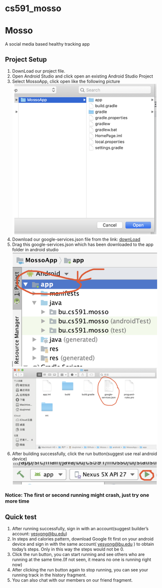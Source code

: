 # cs591_mosso
# Mosso
A social media based healthy tracking app
## Project Setup
1. DownLoad our project file. 
2. Open Android Studio and click open an existing Android Studio Project
3. Select MossoApp, click open like the following picture
![setup3](https://github.com/ZhuyuLICFC/Mosso/blob/master/android/MossoApp/ReadmePic/setup3.png)
4. Download our google-services.json file from the link: [downLoad](https://drive.google.com/file/d/1tjB2S6fWJta_bllzeqsN46hhzvpaY6aD/view?usp=sharing)
5. Drag this google-services.json which has been downloaded to the app folder in android studio
![setup5](https://github.com/ZhuyuLICFC/Mosso/blob/master/android/MossoApp/ReadmePic/setup5.png)
![setup5_2](https://github.com/ZhuyuLICFC/Mosso/blob/master/android/MossoApp/ReadmePic/setup5_2.png)
6. After building successfully, click the run button(suggest use real android device)
![setup6](https://github.com/ZhuyuLICFC/Mosso/blob/master/android/MossoApp/ReadmePic/setup6.png)

### Notice: The first or second running might crash, just try one more time

## Quick test
1. After running successfully, sign in with an account(suggest builder’s account: yesyong@bu.edu)
2. In steps and calories pattern, download Google fit first on your android device and sign in with the same account( yesyong@bu.edu ) to obtain today’s steps. Only in this way the steps would not be 0.
3. Click the run button, you can start running and see others who are running at the same time.(If not seen, it means no one is running right now)
4. After clicking the run button again to stop running, you can see your running track in the history fragment.
5. You can also chat with our members on our friend fragment.

